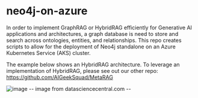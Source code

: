 # neo4j-on-azure

In order to implement GraphRAG or HybridRAG efficiently for Generative AI applications and architectures, a graph database is need to store and search across ontologies, entities, and relationships. 
This repo creates scripts to allow for the deployment of Neo4j standalone on an Azure Kubernetes Service (AKS) cluster.

The example below shows an HybridRAG architecture. To leverage an implementation of HybridRAG, please see out our other repo: https://github.com/AIGeekSquad/MetaRAG

![image](https://github.com/user-attachments/assets/817c0fcd-47ad-4df0-9d98-566993f5a03d)
-- image from datasciencecentral.com --

